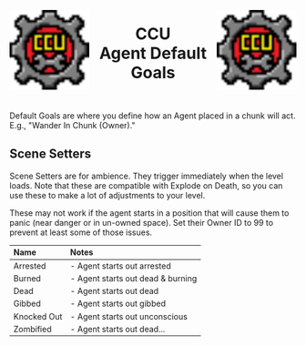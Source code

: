 ﻿<p align="left">
<img width = "140" src="CCU/Images/CCU_Large.png" alt="CCU Logo" align="left">
<img width = "140" src="CCU/Images/CCU_Large.png" alt="Yeah there are two, so what" align="right">
</p>

<h1 align="center">
CCU
<br>
Agent Default Goals
</h1>
<br>

Default Goals are where you define how an Agent placed in a chunk will act. E.g., "Wander In Chunk (Owner)." 

##		Scene Setters
Scene Setters are for ambience. They trigger immediately when the level loads. Note that these are compatible with Explode on Death, so you can use these to make a lot of adjustments to your level.

These may not work if the agent starts in a position that will cause them to panic (near danger or in un-owned space). Set their Owner ID to 99 to prevent at least some of those issues.

|Name								|Notes	|
|:----------------------------------|:------|
|Arrested							|- Agent starts out arrested
|Burned								|- Agent starts out dead & burning
|Dead								|- Agent starts out dead
|Gibbed								|- Agent starts out gibbed
|Knocked Out						|- Agent starts out unconscious
|Zombified							|- Agent starts out dead...